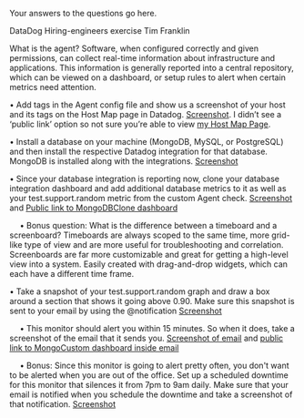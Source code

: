 Your answers to the questions go here.

DataDog Hiring-engineers exercise
Tim Franklin

What is the agent?
Software, when configured correctly and given permissions, can collect real-time information about infrastructure and applications.  This information is generally reported into a central repository, which can be viewed on a dashboard, or setup rules to alert when certain metrics need attention.


•	Add tags in the Agent config file and show us a screenshot of your host and its tags on the Host Map page in Datadog.
[Screenshot](https://drive.google.com/file/d/0BwhhPKdA0TiuVlBpd2lTR2o3R2c/view?usp=sharing).  I didn’t see a ‘public link’ option so not sure you’re able to view [my Host Map Page](https://app.datadoghq.com/infrastructure/map?fillby=avg%3Acpuutilization&sizeby=avg%3Anometric&groupby=env&filter=env%3Adev&nameby=name&nometrichosts=false&tvMode=false&nogrouphosts=false&palette=green_to_orange&paletteflip=false).


•	Install a database on your machine (MongoDB, MySQL, or PostgreSQL) and then install the respective Datadog integration for that database.
MongoDB is installed along with the integrations.  [Screenshot](https://drive.google.com/file/d/0BwhhPKdA0TiuZlJ2RTI4NWVEbUU/view?usp=sharing)
 
•	Since your database integration is reporting now, clone your database integration dashboard and add additional database metrics to it as well as your test.support.random metric from the custom Agent check. [Screenshot](https://drive.google.com/file/d/0BwhhPKdA0TiuZDhOM1A2OTJ3Szg/view?usp=sharing) and [Public link to MongoDBClone dashboard](https://p.datadoghq.com/sb/f4f2ef945-9092fd3843)
 
 
•	Bonus question: What is the difference between a timeboard and a screenboard?
Timeboards are always scoped to the same time, more grid-like type of view and are more useful for troubleshooting and correlation.
Screenboards are far more customizable and great for getting a high-level view into a system.  Easily created with drag-and-drop widgets, which can each have a different time frame.


•	Take a snapshot of your test.support.random graph and draw a box around a section that shows it going above 0.90. Make sure this snapshot is sent to your email by using the @notification [Screenshot](https://drive.google.com/file/d/0BwhhPKdA0TiuNXE1ZUhnMGVfVEk/view?usp=sharing)
 
 
•	This monitor should alert you within 15 minutes. So when it does, take a screenshot of the email that it sends you. [Screenshot of email](https://drive.google.com/file/d/0BwhhPKdA0TiuWjZJUmcwMG45emM/view?usp=sharing) and [public link to MongoCustom dashboard inside email](https://p.datadoghq.com/sb/f4f2ef945-9092fd3843)
 
 
•	Bonus: Since this monitor is going to alert pretty often, you don't want to be alerted when you are out of the office. Set up a scheduled downtime for this monitor that silences it from 7pm to 9am daily. Make sure that your email is notified when you schedule the downtime and take a screenshot of that notification. [Screenshot](https://drive.google.com/file/d/0BwhhPKdA0TiuZ2QwcTlaMTdnVWM/view?usp=sharing)
 



